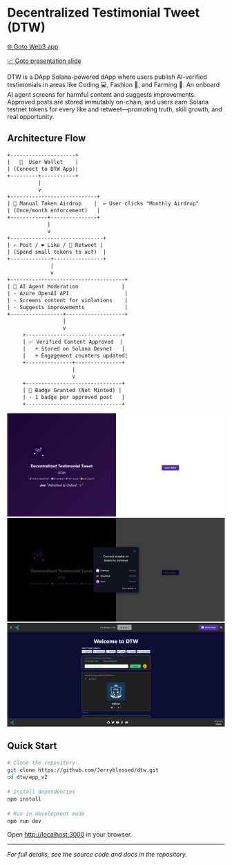 # Decentralized Testimonial Tweet (DTW)

[🌐 Goto Web3 app ](https://gibbon-clever-bream.ngrok-free.app/dtw)

[📈 Goto presentation slide ](https://docs.google.com/presentation/d/1HjA1pPfhq8lztDtjqDrUgsAL6qAkqzO8LnwLm3e8vDw/edit?usp=sharing)

DTW is a DApp Solana-powered dApp where users publish AI-verified testimonials in areas like Coding 💻, Fashion 👗, and Farming 🌾. An onboard AI agent screens for harmful content and suggests improvements. Approved posts are stored immutably on-chain, and users earn Solana testnet tokens for every like and retweet—promoting truth, skill growth, and real opportunity.



## Architecture Flow

```text
+---------------------+
|   🧑  User Wallet    |
| (Connect to DTW App)|
+---------+-----------+
          |
          v
+----------------------------+
| 🎁 Manual Token Airdrop    |  ← User clicks "Monthly Airdrop"
| (Once/month enforcement)   |
+------------+---------------+
             |
             v
+------------------------------+
| ✍️ Post / ❤️ Like / 🔁 Retweet |
| (Spend small tokens to act)  |
+-------------+----------------+
              |
              v
+-------------------------------------+
| 🤖 AI Agent Moderation              |
| - Azure OpenAI API                  |
| - Screens content for violations    |
| - Suggests improvements             |
+-----------------+-------------------+
                  |
                  v
     +-------------------------------+
     | ✅ Verified Content Approved  |
     |   + Stored on Solana Devnet   |
     |   + Engagement counters updated|
     +---------------+---------------+
                     |
                     v
     +-------------------------------+
     | 🏅 Badge Granted (Not Minted) |
     | - 1 badge per approved post   |
     +-------------------------------+

```
![Landing Page 1](https://github.com/Jerryblessed/dtw/blob/main/app_v2/public/screenshort/landing1.png?raw=true)
![Landing Page 2](https://github.com/Jerryblessed/dtw/blob/main/app_v2/public/screenshort/landing2.png?raw=true)
![Home Screen](https://github.com/Jerryblessed/dtw/blob/main/app_v2/public/screenshort/homescreen.png?raw=true)

## Quick Start

```bash
# Clone the repository
git clone https://github.com/Jerryblessed/dtw.git
cd dtw/app_v2

# Install dependencies
npm install

# Run in development mode
npm run dev
```

Open [http://localhost:3000](http://localhost:3000) in your browser.

---

*For full details, see the source code and docs in the repository.*
